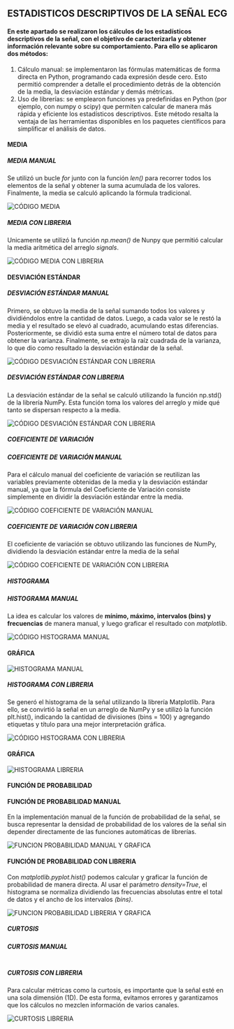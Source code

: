 ESTADISTICOS DESCRIPTIVOS DE LA SEÑAL ECG
---------------
#### En este apartado se realizaron los cálculos de los estadísticos descriptivos de la señal, con el objetivo de caracterizarla y obtener información relevante sobre su comportamiento. Para ello se aplicaron dos métodos:
1. Cálculo manual: se implementaron las fórmulas matemáticas de forma directa en Python, programando cada expresión desde cero. Esto permitió comprender a detalle el procedimiento detrás de la obtención de la media, la desviación estándar y demás métricas.
2. Uso de librerías: se emplearon funciones ya predefinidas en Python (por ejemplo, con numpy o scipy) que permiten calcular de manera más rápida y eficiente los estadísticos descriptivos. Este método resalta la ventaja de las herramientas disponibles en los paquetes científicos para simplificar el análisis de datos.
#### MEDIA
##### MEDIA MANUAL
Se utilizó un bucle *for* junto con la función *len()* para recorrer todos los elementos de la señal y obtener la suma acumulada de los valores. Finalmente, la media se calculó aplicando la fórmula tradicional.

![CÓDIGO MEDIA ](https://github.com/TomasCobos-rgb/INFORME-1-LAB-SE-ALES-/blob/main/CARPETA%20IMAGENES/VALOR%20MEDIA%20SIN%20LIBRERIA%20.png?raw=true)

##### MEDIA CON LIBRERIA
Unicamente se utilizó la función *np.mean()* de Nunpy que permitió calcular la media aritmética del arreglo *signals*. 

![CÓDIGO MEDIA CON LIBRERIA](https://github.com/TomasCobos-rgb/INFORME-1-LAB-SE-ALES-/blob/main/CARPETA%20IMAGENES/MEDIA%20CON%20LIBRERIA.png?raw=true)

#### DESVIACIÓN ESTÁNDAR
##### DESVIACIÓN ESTÁNDAR MANUAL
Primero, se obtuvo la media de la señal sumando todos los valores y dividiéndolos entre la cantidad de datos. Luego, a cada valor se le restó la media y el resultado se elevó al cuadrado, acumulando estas diferencias. Posteriormente, se dividió esta suma entre el número total de datos para obtener la varianza. Finalmente, se extrajo la raíz cuadrada de la varianza, lo que dio como resultado la desviación estándar de la señal.

![CÓDIGO DESVIACIÓN ESTÁNDAR CON LIBRERIA ](https://github.com/TomasCobos-rgb/INFORME-1-LAB-SE-ALES-/blob/main/CARPETA%20IMAGENES/DESVIACION%20ESTANDAR%20SIN%20LIBRERIA.png?raw=true)

##### DESVIACIÓN ESTÁNDAR CON LIBRERIA
La desviación estándar de la señal se calculó utilizando la función np.std() de la librería NumPy. Esta función toma los valores del arreglo y mide qué tanto se dispersan respecto a la media.

![CÓDIGO DESVIACIÓN ESTÁNDAR CON LIBRERIA ](https://github.com/TomasCobos-rgb/INFORME-1-LAB-SE-ALES-/blob/main/CARPETA%20IMAGENES/DESVIACION%20ESTANDAR%20LIBRERIA%20.png?raw=true)

##### COEFICIENTE DE VARIACIÓN
##### COEFICIENTE DE VARIACIÓN MANUAL
Para el cálculo manual del coeficiente de variación se reutilizan las variables previamente obtenidas de la media y la desviación estándar manual, ya que la fórmula del Coeficiente de Variación consiste simplemente en dividir la desviación estándar entre la media.

![CÓDIGO COEFICIENTE DE VARIACIÓN MANUAL](https://github.com/TomasCobos-rgb/INFORME-1-LAB-SE-ALES-/blob/main/CARPETA%20IMAGENES/COEFICIENTE%20DE%20VARIACION%20SIN%20LIBRERIA.png?raw=true)

##### COEFICIENTE DE VARIACIÓN CON LIBRERIA
El coeficiente de variación se obtuvo utilizando las funciones de NumPy, dividiendo la desviación estándar entre la media de la señal

![CÓDIGO COEFICIENTE DE VARIACIÓN CON LIBRERIA](https://github.com/TomasCobos-rgb/INFORME-1-LAB-SE-ALES-/blob/main/CARPETA%20IMAGENES/COEFICIENTE%20DE%20VARIACION%20CON%20LIBRERIA.png?raw=true)

##### HISTOGRAMA
##### HISTOGRAMA MANUAL
La idea es calcular los valores de **mínimo, máximo, intervalos (bins) y frecuencias** de manera manual, y luego graficar el resultado con *matplotlib*.

![CÓDIGO HISTOGRAMA MANUAL](https://github.com/TomasCobos-rgb/INFORME-1-LAB-SE-ALES-/blob/main/CARPETA%20IMAGENES/HISTOGRAMA%20MANUAL%20COD.png?raw=true)

#### GRÁFICA 

![HISTOGRAMA MANUAL](https://github.com/TomasCobos-rgb/INFORME-1-LAB-SE-ALES-/blob/main/CARPETA%20IMAGENES/HISTOGRAMA%20MANUAL%20GRAFICAA.png?raw=true)

##### HISTOGRAMA CON LIBRERIA 
Se generó el histograma de la señal utilizando la librería Matplotlib. Para ello, se convirtió la señal en un arreglo de NumPy y se utilizó la función plt.hist(), indicando la cantidad de divisiones (bins = 100) y agregando etiquetas y título para una mejor interpretación gráfica.

![CÓDIGO HISTOGRAMA CON LIBRERIA ](https://github.com/TomasCobos-rgb/INFORME-1-LAB-SE-ALES-/blob/main/CARPETA%20IMAGENES/HISTOGRAMA%20CON%20LIBRERIA%20.png?raw=true)
#### GRÁFICA
![HISTOGRAMA LIBRERIA](https://github.com/TomasCobos-rgb/INFORME-1-LAB-SE-ALES-/blob/main/CARPETA%20IMAGENES/GRAFICA%20HISTOGRAMA.png?raw=true)

#### FUNCIÓN DE PROBABILIDAD
#### FUNCIÓN DE PROBABILIDAD MANUAL
En la implementación manual de la función de probabilidad de la señal, se busca representar la densidad de probabilidad de los valores de la señal sin depender directamente de las funciones automáticas de librerías.

![FUNCION PROBABILIDAD MANUAL Y GRAFICA](https://github.com/TomasCobos-rgb/INFORME-1-LAB-SE-ALES-/blob/main/CARPETA%20IMAGENES/FUNCION%20DE%20PROBABILIDAD%20MANUAL%20Y%20GRAFICA.png?raw=true)

#### FUNCIÓN DE PROBABILIDAD CON LIBRERIA
Con *matplotlib.pyplot.hist()* podemos calcular y graficar la función de probabilidad de manera directa.
Al usar el parámetro *density=True*, el histograma se normaliza dividiendo las frecuencias absolutas entre el total de datos y el ancho de los intervalos *(bins)*.

![FUNCION PROBABILIDAD LIBRERIA Y GRAFICA](https://github.com/TomasCobos-rgb/INFORME-1-LAB-SE-ALES-/blob/main/CARPETA%20IMAGENES/FUNCION%20PROBABILIDAD%20LIBRERIA%20.png?raw=true)

##### CURTOSIS
##### CURTOSIS MANUAL

![]()

##### CURTOSIS CON LIBRERIA 
Para calcular métricas como la curtosis, es importante que la señal esté en una sola dimensión (1D).
De esta forma, evitamos errores y garantizamos que los cálculos no mezclen información de varios canales.

![CURTOSIS LIBRERIA](https://github.com/TomasCobos-rgb/INFORME-1-LAB-SE-ALES-/blob/main/CARPETA%20IMAGENES/CURTOSIS%20LIBRERIA.png?raw=true)
